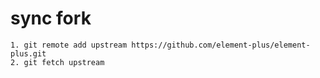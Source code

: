 # sync fork

    1. git remote add upstream https://github.com/element-plus/element-plus.git
    2. git fetch upstream
